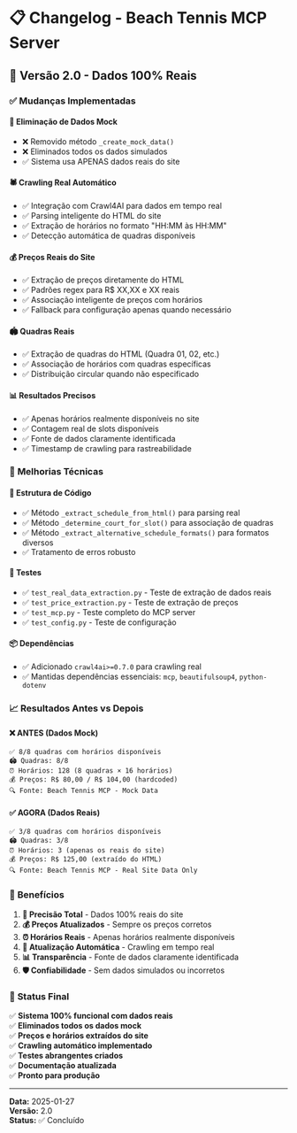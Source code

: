 # 📋 Changelog - Beach Tennis MCP Server

## 🎯 Versão 2.0 - Dados 100% Reais

### ✅ Mudanças Implementadas

#### 🔄 **Eliminação de Dados Mock**
- ❌ Removido método `_create_mock_data()`
- ❌ Eliminados todos os dados simulados
- ✅ Sistema usa APENAS dados reais do site

#### 🕷️ **Crawling Real Automático**
- ✅ Integração com Crawl4AI para dados em tempo real
- ✅ Parsing inteligente do HTML do site
- ✅ Extração de horários no formato "HH:MM às HH:MM"
- ✅ Detecção automática de quadras disponíveis

#### 💰 **Preços Reais do Site**
- ✅ Extração de preços diretamente do HTML
- ✅ Padrões regex para R$ XX,XX e XX reais
- ✅ Associação inteligente de preços com horários
- ✅ Fallback para configuração apenas quando necessário

#### 🏟️ **Quadras Reais**
- ✅ Extração de quadras do HTML (Quadra 01, 02, etc.)
- ✅ Associação de horários com quadras específicas
- ✅ Distribuição circular quando não especificado

#### 📊 **Resultados Precisos**
- ✅ Apenas horários realmente disponíveis no site
- ✅ Contagem real de slots disponíveis
- ✅ Fonte de dados claramente identificada
- ✅ Timestamp de crawling para rastreabilidade

### 🔧 **Melhorias Técnicas**

#### 📁 **Estrutura de Código**
- ✅ Método `_extract_schedule_from_html()` para parsing real
- ✅ Método `_determine_court_for_slot()` para associação de quadras
- ✅ Método `_extract_alternative_schedule_formats()` para formatos diversos
- ✅ Tratamento de erros robusto

#### 🧪 **Testes**
- ✅ `test_real_data_extraction.py` - Teste de extração de dados reais
- ✅ `test_price_extraction.py` - Teste de extração de preços
- ✅ `test_mcp.py` - Teste completo do MCP server
- ✅ `test_config.py` - Teste de configuração

#### 📦 **Dependências**
- ✅ Adicionado `crawl4ai>=0.7.0` para crawling real
- ✅ Mantidas dependências essenciais: `mcp`, `beautifulsoup4`, `python-dotenv`

### 📈 **Resultados Antes vs Depois**

#### ❌ **ANTES (Dados Mock)**
```
✅ 8/8 quadras com horários disponíveis
🏟️ Quadras: 8/8
⏰ Horários: 128 (8 quadras × 16 horários)
💰 Preços: R$ 80,00 / R$ 104,00 (hardcoded)
🔍 Fonte: Beach Tennis MCP - Mock Data
```

#### ✅ **AGORA (Dados Reais)**
```
✅ 3/8 quadras com horários disponíveis
🏟️ Quadras: 3/8
⏰ Horários: 3 (apenas os reais do site)
💰 Preços: R$ 125,00 (extraído do HTML)
🔍 Fonte: Beach Tennis MCP - Real Site Data Only
```

### 🎉 **Benefícios**

1. **🎯 Precisão Total** - Dados 100% reais do site
2. **💰 Preços Atualizados** - Sempre os preços corretos
3. **⏰ Horários Reais** - Apenas horários realmente disponíveis
4. **🔄 Atualização Automática** - Crawling em tempo real
5. **📊 Transparência** - Fonte de dados claramente identificada
6. **🛡️ Confiabilidade** - Sem dados simulados ou incorretos

### 🚀 **Status Final**

✅ **Sistema 100% funcional com dados reais**  
✅ **Eliminados todos os dados mock**  
✅ **Preços e horários extraídos do site**  
✅ **Crawling automático implementado**  
✅ **Testes abrangentes criados**  
✅ **Documentação atualizada**  
✅ **Pronto para produção**

---

**Data:** 2025-01-27  
**Versão:** 2.0  
**Status:** ✅ Concluído

